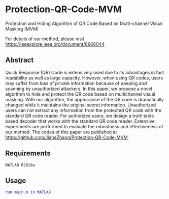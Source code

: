 # Protection-QR-Code-MVM
Protection and Hiding Algorithm of QR Code Based on Multi-channel Visual Masking (MVM)

For details of our method, please visit https://ieeexplore.ieee.org/document/8966044

## Abstract
Quick Response (QR) Code is extensively used due to its advantages in fast readability as well as large capacity. However, when using QR codes, users may suffer from loss of private information because of peeping and scanning by unauthorized attackers. In this paper, we propose a novel algorithm to hide and protect the QR code based on multichannel visual masking. With our algorithm, the appearance of the QR code is dramatically changed while it maintains the original secret information. Unauthorized users can not extract any information from the protected QR code with the standard QR code reader. For authorized users, we design a truth table based decoder that works with the standard QR code reader. Extensive experiments are performed to evaluate the robustness and effectiveness of our method. The codes of this paper are published at https://github.com/JiaheZhang/Protection-QR-Code-MVM.


## Requirements
```
MATLAB R2018a
```

## Usage
```matlab
run main.m in MATLAB
```


